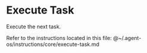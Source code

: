 # Execute Task

Execute the next task.

Refer to the instructions located in this file:
@~/.agent-os/instructions/core/execute-task.md
